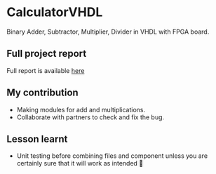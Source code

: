 # CalculatorVHDL
Binary Adder, Subtractor, Multiplier, Divider in VHDL with FPGA board.

## Full project report
Full report is available [here](https://kmutnbacth.sharepoint.com/:b:/s/Circuitslabnickatom/EUdPDO8NgulDvreFWX6gni0BSIRF6c8-tgXlgPScusegSQ)
## My contribution
- Making modules for add and multiplications.
- Collaborate with partners to check and fix the bug.

## Lesson learnt
- Unit testing before combining files and component unless you are certainly sure that it will work as intended 🗿
